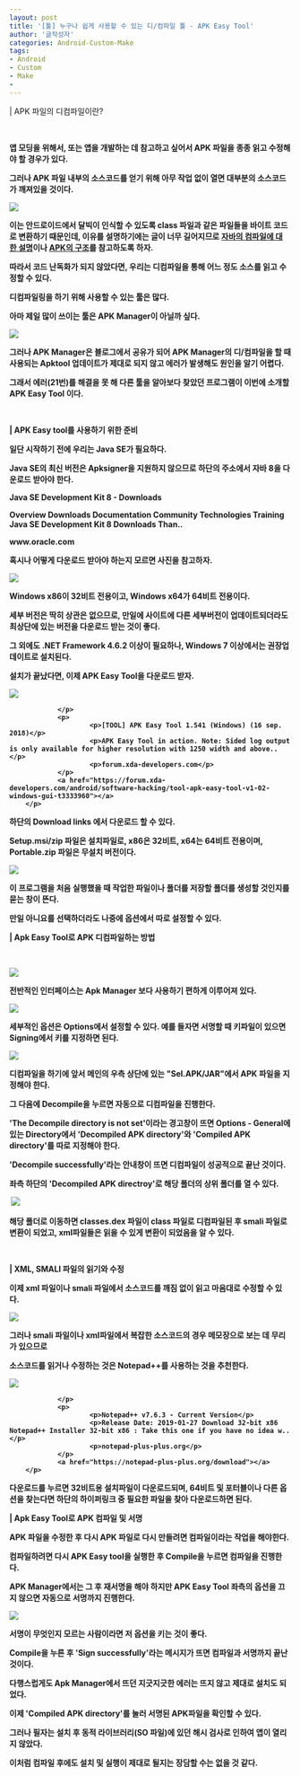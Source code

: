 ```yaml
---
layout: post
title: '[툴] 누구나 쉽게 사용할 수 있는 디/컴파일 툴 - APK Easy Tool'
author: '글작성자'
categories: Android-Custom-Make
tags:
- Android
- Custom
- Make
-
---
```



<script> location.href='https://cafe.naver.com/develoid/843391' ; </script>

<p><p>|&nbsp;APK 파일의 디컴파일이란?</p><p>&nbsp;&nbsp;</p><p><b></p><p>앱 모딩을 위해서, 또는 앱을 개발하는 데 참고하고 싶어서 APK 파일을 종종 읽고 수정해야 할 경우가 있다.<b></p><p><b></p><p>그러나 APK 파일 내부의 소스코드를 얻기 위해 아무 작업 없이 열면 대부분의 소스코드가 깨져있을 것이다.</p><p><b></p><p><img src="https://cafeptthumb-phinf.pstatic.net/MjAxOTAxMzFfMTE3/MDAxNTQ4OTQxMDk3MTI3.VMoGPa5LBTWSU9Y7oqG2tOryKcVULN6h09b6553uN8Qg.nOD8HRpJsEGmNChrI3WYaaysYg8wnMS_1PHsTh63Goog.PNG.hsm8hsm8/%EC%9D%B4%EB%AF%B8%EC%A7%80_001.png?type=w740"><b></p><p><b></p><p>이는 안드로이드에서 달빅이 인식할 수 있도록 class 파일과 같은 파일들을 바이트 코드로 변환하기 때문인데, 이유를 설명하기에는 글이 너무 길어지므로 <a href="https://wanzargen.tistory.com/10">자바의 컴파일에 대한&nbsp;설명</a>이나 <a href="http://blurayha.blog.me/110178160957">APK의 구조</a>를&nbsp;참고하도록 하자.<b></p><p><b></p><p>따라서 코드 난독화가 되지 않았다면, 우리는 디컴파일을 통해 어느 정도 소스를 읽고 수정할 수 있다.</p><p><b></p><p><b></p><p>디컴파일링을 하기 위해 사용할 수 있는 툴은 많다.</p><p><b></p><p>아마 제일 많이 쓰이는 툴은 APK Manager이 아닐까 싶다.</p><p><b></p><p><img src="https://cafeptthumb-phinf.pstatic.net/MjAxOTAxMzFfMTUy/MDAxNTQ4OTQyNzM0NTc3.wf0K8nUpYDw8xvRzqQ8J5jbDBXg0Hrj0FGSxo0qf87sg.vM1dQ87E9Nu2oC8kKiP1cXY-xUpTMwEa6ZwEJd6mDCsg.PNG.hsm8hsm8/%EC%9D%B4%EB%AF%B8%EC%A7%80_002.png?type=w740"><b></p><p><b></p><p>그러나 APK Manager은 블로그에서 공유가 되어 APK Manager의 디/컴파일을 할 때 사용되는 Apktool 업데이트가 제대로 되지 않고 에러가 발생해도 원인을 알기 어렵다.</p><p><b></p><p>그래서 에러(21번)를 해결을 못 해 다른 툴을 알아보다 찾았던 프로그램이 이번에 소개할 APK Easy Tool 이다.</p><p>&nbsp;</p><p>| APK Easy tool를 사용하기 위한 준비</p><p><b></p><p>일단 시작하기 전에 우리는 Java SE가 필요하다.</p><p>Java SE의 최신 버전은 Apksigner을 지원하지 않으므로 하단의 주소에서 자바 8을 다운로드 받아야 한다.<b></p><p><b></p><p><p>
        <p>
                          <p>
                        <p>Java SE Development Kit 8 - Downloads</p>
                        <p>Overview Downloads Documentation Community Technologies Training Java SE Development Kit 8 Downloads Than..</p>
                        <p>www.oracle.com</p>
                </p>
                <a href="https://www.oracle.com/technetwork/java/javase/downloads/jdk8-downloads-2133151.html"></a>
        </p>
</p><b><b></p><p>혹시나 어떻게 다운로드 받아야 하는지 모르면 사진을 참고하자.</p><p><b></p><p><img src="https://cafeptthumb-phinf.pstatic.net/MjAxOTAxMzFfMjYg/MDAxNTQ4OTQ1MzQxOTk4.fkKhzq1YO_Wh38TGY0QEP8NQQhBA3HECQdx5FsYq5n4g.rhZif5TESr3m76OgDJa7TUx8QbifpLp87GSSOM8D51Mg.PNG.hsm8hsm8/%EA%B7%B8%EB%A6%BC2.png?type=w740"><b></p><p><b></p><p>Windows x86이 32비트 전용이고, Windows x64가 64비트 전용이다.</p><p><b></p><p>세부 버전은 딱히 상관은 없으므로, 만일에 사이트에 다른 세부버전이 업데이트되더라도 최상단에 있는 버전을 다운로드 받는 것이 좋다.</p><p><b></p><p><b></p><p>그 외에도 .NET Framework 4.6.2 이상이 필요하나, Windows 7 이상에서는 권장업데이트로 설치된다.</p><p><b></p><p>설치가 끝났다면, 이제 APK Easy Tool을 다운로드 받자.</p><p><b></p><p><p>
        <p>
                          <p>
                        <img src="https://dthumb-phinf.pstatic.net/?src=%22https%3A%2F%2Fi.imgur.com%2F95eMIU9.png%22&amp;amp;amp;amp;amp;amp;amp;amp;amp;amp;amp;amp;amp;amp;amp;amp;amp;amp;amp;amp;amp;amp;amp;amp;amp;amp;amp;amp;amp;amp;amp;amp;amp;amp;amp;amp;amp;amp;amp;amp;amp;amp;amp;amp;amp;amp;type=f560_336">
                        
                </p>
                <p>
                        <p>[TOOL] APK Easy Tool 1.541 (Windows) (16 sep. 2018)</p>
                        <p>APK Easy Tool in action. Note: Sided log output is only available for higher resolution with 1250 width and above..</p>
                        <p>forum.xda-developers.com</p>
                </p>
                <a href="https://forum.xda-developers.com/android/software-hacking/tool-apk-easy-tool-v1-02-windows-gui-t3333960"></a>
        </p>
</p><b><b></p><p>하단의 Download links 에서 다운로드 할 수 있다.</p><p><b></p><p>Setup.msi/zip 파일은 설치파일로, x86은 32비트, x64는 64비트 전용이며, Portable.zip 파일은 무설치 버전이다.</p><p><b></p><p><img src="https://cafeptthumb-phinf.pstatic.net/MjAxOTAyMDFfMTU5/MDAxNTQ4OTQ3Njg3MzQ4.KWv2kwfJjHL48HegPpA6eHzcGq5kaETD-vUlfWBit6Ig.fF-OXxchun8aaUpKnshQBIMpVfsrHKXc1284eCvWG2Ag.PNG.hsm8hsm8/%EC%9D%B4%EB%AF%B8%EC%A7%80_008.png?type=w740"><b></p><p><b></p><p>이 프로그램을 처음 실행했을 때 작업한 파일이나 폴더를 저장할 폴더를 생성할 것인지를 묻는 창이 뜬다.</p><p><b>만일 아니요를 선택하더라도 나중에 옵션에서 따로 설정할 수 있다.</p><p><b></p><p>|&nbsp;Apk Easy Tool로 APK 디컴파일하는 방법</p><p>&nbsp;<b></p><p><img src="https://cafeptthumb-phinf.pstatic.net/MjAxOTAxMTFfMTA3/MDAxNTQ3MjA2MDU2MjQ3.jfzRVlYdXpptYpspTJttz2t91WG7mDC--gjcBczunAkg.Fc0h4UJiFY5DxbHZhvPhcvMbpRcWvmiCVg7CSudgeyMg.PNG.hsm8hsm8/1.png?type=w740"></p><p><b></p><p>전반적인 인터페이스는 Apk Manager 보다 사용하기 편하게 이루어져 있다.</p><p><b></p><p><img src="https://cafeptthumb-phinf.pstatic.net/MjAxOTAyMDFfODcg/MDAxNTQ4OTUyMjA3MzUw.QWfksdsy79TQTxXvG6t1fdSLaYCw8NxMECr7j10K64kg.M3qZ5kjhZxdnYrKGheCv84Yl5yVIyBvztIin5BibHSwg.PNG.hsm8hsm8/%EC%9D%B4%EB%AF%B8%EC%A7%80_007.png?type=w740"><b></p><p><b></p><p>세부적인 옵션은 Options에서 설정할 수 있다. 예를 들자면 서명할 때 키파일이 있으면 Signing에서 키를 지정하면 된다.</p><p><b></p><p><img src="https://cafeptthumb-phinf.pstatic.net/MjAxOTAyMDFfODQg/MDAxNTQ4OTYwNzE4MDIx.jEXY4N3Qvy8iILYpivG0jN23BInsfeVAQc3Q-AEndtMg.fkCbGyTFwW09J77mOsv3Cu7ygf7-4TdbdGSt9khNwjwg.PNG.hsm8hsm8/1.png?type=w740"><b></p><p><b></p><p>디컴파일을 하기에 앞서 메인의 우측 상단에 있는 "Sel.APK/JAR"에서 APK 파일을 지정해야 한다.</p><p><b></p><p>그 다음에 Decompile을 누르면 자동으로 디컴파일을 진행한다.</p><p><b></p><p>'The Decompile directory is not set'이라는 경고창이 뜨면&nbsp;Options - General에 있는 Directory에서 'Decompiled APK directory'와 'Compiled APK directory'를 따로 지정해야 한다.</p><p><b></p><p>'Decompile successfully'라는 안내창이 뜨면 디컴파일이 성공적으로 끝난 것이다.</p><p>좌측 하단의 'Decompiled APK directroy'로 해당 폴더의 상위 폴더를 열 수 있다.</p><p>&nbsp;<img src="https://cafeptthumb-phinf.pstatic.net/MjAxOTAyMDFfMTc0/MDAxNTQ4OTUzNDg0Njcz.fXDcj-QmcaUP5kIzQC7kMXFUaipTPI-KJrDkI1xCHzQg.o1-_J3kqiciNtD4pzLz8kH2DBR73ExfxsP2d1gf-QBMg.PNG.hsm8hsm8/%EC%9D%B4%EB%AF%B8%EC%A7%80_009.png?type=w740"><b></p><p><b></p><p>해당 폴더로 이동하면 classes.dex 파일이 class 파일로 디컴파일된 후 smali 파일로 변환이 되었고, xml파일들은 읽을 수 있게 변환이 되었음을 알 수 있다.</p><p>&nbsp;<b></p><p>|&nbsp;XML, SMALI 파일의 읽기와 수정</p><p><b></p><p>이제 xml 파일이나 smali 파일에서 소스코드를 깨짐 없이 읽고 마음대로 수정할 수 있다.</p><p><b></p><p><img src="https://cafeptthumb-phinf.pstatic.net/MjAxOTAyMDFfMjU4/MDAxNTQ4OTg4ODMzNTM4.EKSLFQp1exu5pIARWnTgbJfIXgvaj5OTW2AXOosiHHUg.qz9L_NjLRDl9JrSZo4E162Z-J8Mv_BuGd6NypFpY61Ag.PNG.hsm8hsm8/2.png?type=w740"><b></p><p><b></p><p>그러나&nbsp;smali 파일이나 xml파일에서&nbsp;복잡한 소스코드의 경우 메모장으로 보는 데 무리가 있으므로</p><p>소스코드를 읽거나 수정하는 것은 Notepad++를 사용하는 것을 추천한다.</p><p><b></p><p><p>
        <p>
                          <p>
                        <img src="https://dthumb-phinf.pstatic.net/?src=%22https%3A%2F%2Fnotepad-plus-plus.org%2Fassets%2Fimages%2Ffolder_download_4.png%22&amp;amp;amp;amp;amp;amp;amp;amp;amp;amp;amp;amp;amp;amp;amp;amp;amp;amp;amp;amp;amp;amp;amp;amp;type=f220">
                        
                </p>
                <p>
                        <p>Notepad++ v7.6.3 - Current Version</p>
                        <p>Release Date: 2019-01-27 Download 32-bit x86 Notepad++ Installer 32-bit x86 : Take this one if you have no idea w..</p>
                        <p>notepad-plus-plus.org</p>
                </p>
                <a href="https://notepad-plus-plus.org/download"></a>
        </p>
</p><b></p><p><b></p><p>다운로드를 누르면 32비트용 설치파일이 다운로드되며, 64비트 및 포터블이나 다른 옵션을 찾는다면 하단의 하이퍼링크 중 필요한 파일을 찾아 다운로드하면 된다.</p><p><b></p><p>|&nbsp;Apk Easy Tool로 APK 컴파일 및 서명</p><p><b></p><p>APK 파일을 수정한 후 다시 APK 파일로 다시 만들려면 컴파일이라는 작업을 해야한다.</p><p>컴파일하려면 다시 APK Easy tool을 실행한 후 Compile을 누르면 컴파일을 진행한다.</p><p><b></p><p>APK Manager에서는 그 후 재서명을 해야 하지만 APK Easy Tool 좌측의 옵션을 끄지 않으면 자동으로 서명까지 진행한다.</p><p><b></p><p><img src="https://cafeptthumb-phinf.pstatic.net/MjAxOTAyMDFfMTg3/MDAxNTQ4OTYwNzUyNDAz.8mUdEUY4DLFZOnfJ20wyLYPyrs4UDeBVpPto1LihH2Mg.HpCcatPbBxwQ7bhO53nE7BeL0kbxP7D4U55Xt4XE7yYg.PNG.hsm8hsm8/2.png?type=w740"><b></p><p><b></p><p>서명이 무엇인지 모르는 사람이라면 저 옵션을 키는 것이 좋다.</p><p><b></p><p><b></p><p>Compile을 누른 후 'Sign successfully'라는 메시지가 뜨면 컴파일과 서명까지 끝난 것이다.</p><p><b></p><p>다행스럽게도 Apk Manager에서 뜨던 지긋지긋한 에러는 뜨지 않고 제대로 설치도 되었다.</p><p><b></p><p>이제 'Compiled APK directory'를 눌러 서명된 APK파일을 확인할 수 있다.</p><p><b></p><p><b></p><p>그러나 필자는 설치 후 동적 라이브러리(SO 파일)에 있던 해시 검사로 인하여 앱이 열리지 않았다.</p><p><b></p><p>이처럼&nbsp;컴파일 후에도 설치 및 실행이 제대로 될지는 장담할 수는 없을 것 같다.</p></p>
